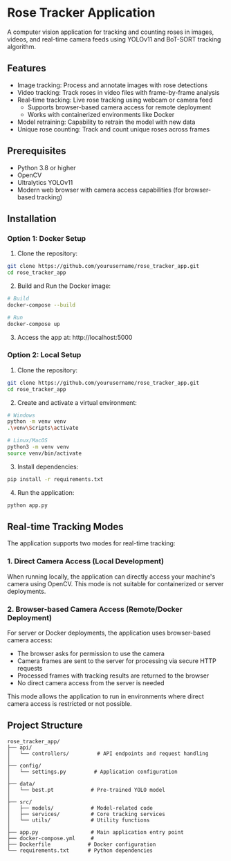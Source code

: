 # Rose Tracker Application

A computer vision application for tracking and counting roses in images, videos, and real-time camera feeds using YOLOv11 and BoT-SORT tracking algorithm.

## Features

- Image tracking: Process and annotate images with rose detections
- Video tracking: Track roses in video files with frame-by-frame analysis
- Real-time tracking: Live rose tracking using webcam or camera feed
  - Supports browser-based camera access for remote deployment
  - Works with containerized environments like Docker
- Model retraining: Capability to retrain the model with new data
- Unique rose counting: Track and count unique roses across frames

## Prerequisites

- Python 3.8 or higher
- OpenCV
- Ultralytics YOLOv11
- Modern web browser with camera access capabilities (for browser-based tracking)

## Installation

### Option 1: Docker Setup

1. Clone the repository:
```bash
git clone https://github.com/yourusername/rose_tracker_app.git
cd rose_tracker_app
```

2. Build and Run the Docker image:
```bash
# Build
docker-compose --build

# Run
docker-compose up
```

3. Access the app at: http://localhost:5000

### Option 2: Local Setup

1. Clone the repository:
```bash
git clone https://github.com/yourusername/rose_tracker_app.git
cd rose_tracker_app
```

2. Create and activate a virtual environment:
```bash
# Windows
python -m venv venv
.\venv\Scripts\activate

# Linux/MacOS
python3 -m venv venv
source venv/bin/activate
```

3. Install dependencies:
```bash
pip install -r requirements.txt
```

4. Run the application:
```bash
python app.py
```

## Real-time Tracking Modes

The application supports two modes for real-time tracking:

### 1. Direct Camera Access (Local Development)

When running locally, the application can directly access your machine's camera using OpenCV. This mode is not suitable for containerized or server deployments.

### 2. Browser-based Camera Access (Remote/Docker Deployment)

For server or Docker deployments, the application uses browser-based camera access:
- The browser asks for permission to use the camera
- Camera frames are sent to the server for processing via secure HTTP requests
- Processed frames with tracking results are returned to the browser
- No direct camera access from the server is needed

This mode allows the application to run in environments where direct camera access is restricted or not possible.

## Project Structure

```
rose_tracker_app/
├── api/
│   └── controllers/         # API endpoints and request handling
│
├── config/
│   └── settings.py         # Application configuration
│
├── data/
│   └── best.pt            # Pre-trained YOLO model
│
├── src/
│   ├── models/            # Model-related code
│   ├── services/          # Core tracking services
│   └── utils/             # Utility functions
│
├── app.py                 # Main application entry point
├── docker-compose.yml     #  
├── Dockerfile            # Docker configuration
└── requirements.txt      # Python dependencies
```
